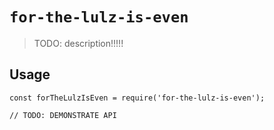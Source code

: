 # `for-the-lulz-is-even`

> TODO: description!!!!!

## Usage

```
const forTheLulzIsEven = require('for-the-lulz-is-even');

// TODO: DEMONSTRATE API
```
